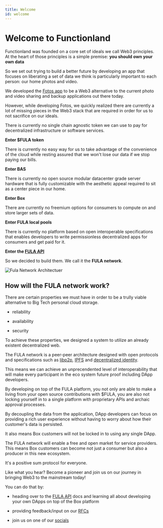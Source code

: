 ```yaml
---
title: Welcome
id: welcome
---
```

# Welcome to Functionland

Functionland was founded on a core set of ideals we call Web3 principles.  At the heart of those principles is a simple premise: <b>you should own your own data</b>

So we set out trying to build a better future by developing an app that focuses on liberating a set of data we think is particularly important to each person: our home photos and video.

We developed the [Fotos app](https://github.com/functionland/fotos) to be a Web3 alternative to the current photo and video sharing and backup applications out there today.

However, while developing Fotos, we quickly realized there are currently a lot of missing pieces in the Web3 stack that are required in order for us to not sacrifice on our ideals.

There is currently no single chain agnostic token we can use to pay for decentralized infrastructure or software services.

**Enter $FULA token**

There is currently no easy way for us to take advantage of the convenience of the cloud while resting assured that we won't lose our data if we stop paying our bills.

**Enter BAS**

There is currently no open source modular datacenter grade server hardware that is fully customizable with the aesthetic appeal required to sit as a center piece in our home.

**Enter Box**

There are currently no freemium options for consumers to compute on and store larger sets of data.

**Enter FULA local pools**

There is currently no platform based on open interoperable specifications that enables developers to write permissionless decentralized apps for consumers and get paid for it.

**Enter the [FULA API](./api-intro)**

So we decided to build them.  We call it the **FULA network**.

![Fula Network Architectuer](/img/fula-network-arch.png)

## How will the FULA network work?

There are certain properties we must have in order to be a trully viable alternative to Big Tech personal cloud storage.

  * reliability

  * availability

  * security

To achieve these properties, we designed a system to utilize an already existent decentralized web.

The FULA network is a peer-peer architecture designed with open protocols and specifications such as [libp2p](https://libp2p.io/), [IPFS](https://ipfs.io/) and [decentralized identity](https://www.w3.org/TR/did-core/).

This means we can achieve an unprecendented level of interoperability that will make every participant in the eco system future proof including DApp developers.

By developing on top of the FULA platform, you not only are able to make a living from your open source contributions with $FULA, you are also not locking yourself in to a single platform with proprietary APIs and archaic approval processes.

By decoupling the data from the application, DApp developers can focus on providing a rich user experience without having to worry about how their customer's data is persisted.

It also means Box customers will not be locked in to using any single DApp.

The FULA network will enable a free and open market for service providers.  This means Box customers can become not just a consumer but also a producer in this new ecosystem.

It's a positive sum protocol for everyone.

Like what you hear?  Become a pioneer and join us on our journey in bringing Web3 to the mainstream today!

You can do that by:

  * heading over to the [FULA API](./api-intro) docs and learning all about developing your own DApps on top of the Box platform

  * providing feedback/input on our [RFCs](https://github.com/functionland/docs/tree/main/RFCs)

  * join us on one of our [socials](https://linktr.ee/fxland)
